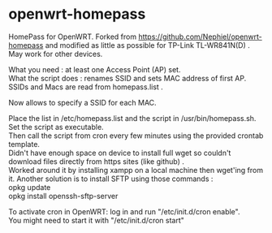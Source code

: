 # openwrt-homepass
HomePass for OpenWRT. Forked from https://github.com/Nephiel/openwrt-homepass
and modified as little as possible for TP-Link TL-WR841N(D) .  
May work for other devices.

What you need : at least one Access Point (AP) set.  
What the script does : renames SSID and sets MAC address of first AP. SSIDs and Macs are read from homepass.list .

Now allows to specify a SSID for each MAC.

Place the list in /etc/homepass.list and the script in /usr/bin/homepass.sh. Set the script as executable.  
Then call the script from cron every few minutes using the provided crontab template.  
Didn't have enough space on device to install full wget so couldn't download files directly from https sites (like github) .  
Worked around it by installing xampp on a local machine then wget'ing from it.
Another solution is to install SFTP using those commands :  
opkg update  
opkg install openssh-sftp-server  

To activate cron in OpenWRT: log in and run "/etc/init.d/cron enable".  
You might need to start it with "/etc/init.d/cron start"
